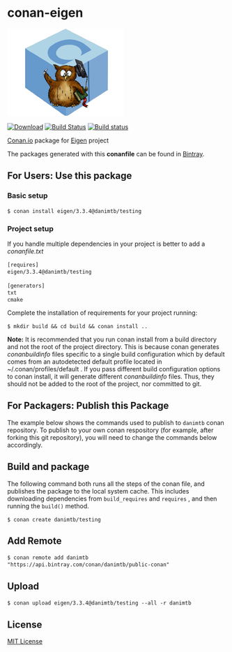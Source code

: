 # conan-eigen

![conan-eigen image](/images/conan-eigen.png)

[![Download](https://api.bintray.com/packages/danimtb/public-conan/eigen%3Adanimtb/images/download.svg)](https://bintray.com/danimtb/public-conan/eigen%3Adanimtb/_latestVersion)
[![Build Status](https://travis-ci.org/danimtb/conan-eigen.svg?branch=testing%2F3.3.4)](https://travis-ci.org/danimtb/conan-eigen)
[![Build status](https://ci.appveyor.com/api/projects/status/jyeh443gn0l0f3bi?svg=true)](https://ci.appveyor.com/project/danimtb/conan-eigen)

[Conan.io](https://conan.io) package for [Eigen](https://bitbucket.org/eigen/eigen) project

The packages generated with this **conanfile** can be found in [Bintray](https://bintray.com/danimtb/public-conan/eigen%3Adanimtb).

## For Users: Use this package

### Basic setup

    $ conan install eigen/3.3.4@danimtb/testing

### Project setup

If you handle multiple dependencies in your project is better to add a *conanfile.txt*

    [requires]
    eigen/3.3.4@danimtb/testing

    [generators]
    txt
    cmake

Complete the installation of requirements for your project running:

    $ mkdir build && cd build && conan install ..

**Note:** It is recommended that you run conan install from a build directory and not the root of the project directory.  This is because conan generates *conanbuildinfo* files specific to a single build configuration which by default comes from an autodetected default profile located in ~/.conan/profiles/default .  If you pass different build configuration options to conan install, it will generate different *conanbuildinfo* files.  Thus, they should not be added to the root of the project, nor committed to git.

## For Packagers: Publish this Package

The example below shows the commands used to publish to `danimtb` conan repository. To publish to your own conan respository (for example, after forking this git repository), you will need to change the commands below accordingly.

## Build and package

The following command both runs all the steps of the conan file, and publishes the package to the local system cache.  This includes downloading dependencies from `build_requires` and `requires` , and then running the `build()` method.

    $ conan create danimtb/testing

## Add Remote

    $ conan remote add danimtb "https://api.bintray.com/conan/danimtb/public-conan"

## Upload

    $ conan upload eigen/3.3.4@danimtb/testing --all -r danimtb

## License

[MIT License](LICENSE)
